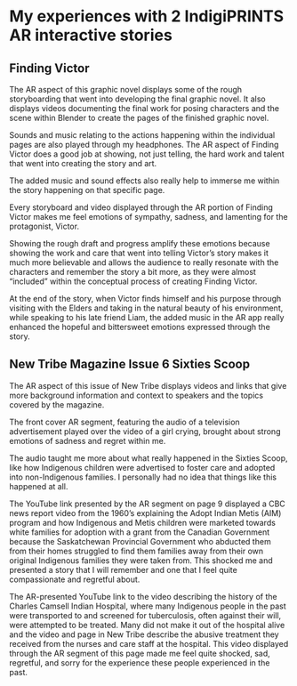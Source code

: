 # My experiences with 2 IndigiPRINTS AR interactive stories

## Finding Victor

The AR aspect of this graphic novel displays some of the rough storyboarding that went into developing the final graphic novel.
It also displays videos documenting the final work for posing characters and the scene within Blender to create the pages of the finished graphic novel.

Sounds and music relating to the actions happening within the individual pages are also played through my headphones.
The AR aspect of Finding Victor does a good job at showing, not just telling, the hard work and talent that went into creating the story and art.

The added music and sound effects also really help to immerse me within the story happening on that specific page.

Every storyboard and video displayed through the AR portion of Finding Victor makes me feel emotions of sympathy, sadness, and lamenting for the protagonist, Victor.

Showing the rough draft and progress amplify these emotions because showing the work and care that went into telling Victor’s story makes it much more believable and allows the audience to really resonate with the characters and remember the story a bit more, as they were almost “included” within the conceptual process of creating Finding Victor.

At the end of the story, when Victor finds himself and his purpose through visiting with the Elders and taking in the natural beauty of his environment, while speaking to his late friend Liam, the added music in the AR app really enhanced the hopeful and bittersweet emotions expressed through the story.

## New Tribe Magazine Issue 6 Sixties Scoop

The AR aspect of this issue of New Tribe displays videos and links that give more background information and context to speakers and the topics covered by the magazine.

The front cover AR segment, featuring the audio of a television advertisement played over the video of a girl crying, brought about strong emotions of sadness and regret within me.

The audio taught me more about what really happened in the Sixties Scoop, like how Indigenous children were advertised to foster care and adopted into non-Indigenous families. I personally had no idea that things like this happened at all.

The YouTube link presented by the AR segment on page 9 displayed a CBC news report video from the 1960’s explaining the Adopt Indian Metis (AIM) program and how Indigenous and Metis children were marketed towards white families for adoption with a grant from the Canadian Government because the Saskatchewan Provincial Government who abducted them from their homes struggled to find them families away from their own original Indigenous families they were taken from. This shocked me and presented a story that I will remember and one that I feel quite compassionate and regretful about.

The AR-presented YouTube link to the video describing the history of the Charles Camsell Indian Hospital, where many Indigenous people in the past were transported to and screened for tuberculosis, often against their will, were attempted to be treated. Many did not make it out of the hospital alive and the video and page in New Tribe describe the abusive treatment they received from the nurses and care staff at the hospital. This video displayed through the AR segment of this page made me feel quite shocked, sad, regretful, and sorry for the experience these people experienced in the past.